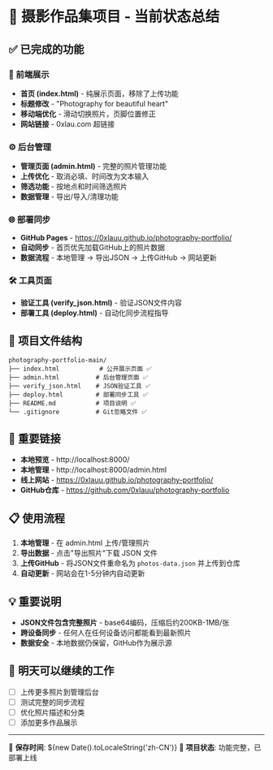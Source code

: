 # 📸 摄影作品集项目 - 当前状态总结

## ✅ 已完成的功能

### 🎨 前端展示
- **首页 (index.html)** - 纯展示页面，移除了上传功能
- **标题修改** - "Photography for beautiful heart"
- **移动端优化** - 滑动切换照片，页脚位置修正
- **网站链接** - 0xlau.com 超链接

### ⚙️ 后台管理
- **管理页面 (admin.html)** - 完整的照片管理功能
- **上传优化** - 取消必填、时间改为文本输入
- **筛选功能** - 按地点和时间筛选照片
- **数据管理** - 导出/导入/清理功能

### 🌐 部署同步
- **GitHub Pages** - https://0xlauu.github.io/photography-portfolio/
- **自动同步** - 首页优先加载GitHub上的照片数据
- **数据流程** - 本地管理 → 导出JSON → 上传GitHub → 网站更新

### 🛠️ 工具页面
- **验证工具 (verify_json.html)** - 验证JSON文件内容
- **部署工具 (deploy.html)** - 自动化同步流程指导

## 📁 项目文件结构
```
photography-portfolio-main/
├── index.html           # 公开展示页面 ✅
├── admin.html          # 后台管理页面 ✅  
├── verify_json.html    # JSON验证工具 ✅
├── deploy.html         # 部署同步工具 ✅
├── README.md           # 项目说明 ✅
└── .gitignore          # Git忽略文件 ✅
```

## 🔗 重要链接
- **本地预览** - http://localhost:8000/
- **本地管理** - http://localhost:8000/admin.html
- **线上网站** - https://0xlauu.github.io/photography-portfolio/
- **GitHub仓库** - https://github.com/0xlauu/photography-portfolio

## 📋 使用流程
1. **本地管理** - 在 admin.html 上传/管理照片
2. **导出数据** - 点击"导出照片"下载 JSON 文件
3. **上传GitHub** - 将JSON文件重命名为 `photos-data.json` 并上传到仓库
4. **自动更新** - 网站会在1-5分钟内自动更新

## 💡 重要说明
- **JSON文件包含完整照片** - base64编码，压缩后约200KB-1MB/张
- **跨设备同步** - 任何人在任何设备访问都能看到最新照片
- **数据安全** - 本地数据仍保留，GitHub作为展示源

## 🚀 明天可以继续的工作
- [ ] 上传更多照片到管理后台
- [ ] 测试完整的同步流程
- [ ] 优化照片描述和分类
- [ ] 添加更多作品展示

---
📅 **保存时间**: ${new Date().toLocaleString('zh-CN')}
🎯 **项目状态**: 功能完整，已部署上线 